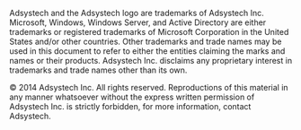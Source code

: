 
Adsystech and the Adsystech logo are trademarks of Adsystech Inc. Microsoft, Windows, Windows Server, and Active Directory are either trademarks or registered trademarks of Microsoft Corporation in the United States and/or other countries. Other trademarks and trade names may be used in this document to refer to either the entities claiming the marks and names or their products. Adsystech Inc. disclaims any proprietary interest in trademarks and trade names other than its own.

© 2014 Adsystech Inc. All rights reserved. Reproductions of this material in any manner whatsoever without the express written permission of Adsystech Inc. is strictly forbidden, for more information, contact Adsystech.
